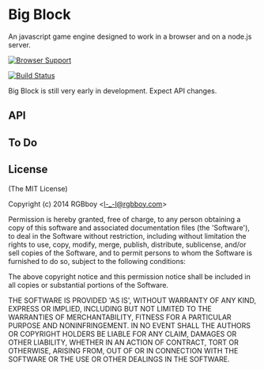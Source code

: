 # Big Block

An javascript game engine designed to work in a browser and on a node.js 
server.

[![Browser Support](https://ci.testling.com/RGBboy/big-block.png)
](https://ci.testling.com/RGBboy/big-block)

[![Build Status](https://secure.travis-ci.org/RGBboy/big-block.png)](http://travis-ci.org/RGBboy/big-block)

Big Block is still very early in development. Expect API changes.

## API

## To Do

## License 

(The MIT License)

Copyright (c) 2014 RGBboy &lt;l-_-l@rgbboy.com&gt;

Permission is hereby granted, free of charge, to any person obtaining
a copy of this software and associated documentation files (the
'Software'), to deal in the Software without restriction, including
without limitation the rights to use, copy, modify, merge, publish,
distribute, sublicense, and/or sell copies of the Software, and to
permit persons to whom the Software is furnished to do so, subject to
the following conditions:

The above copyright notice and this permission notice shall be
included in all copies or substantial portions of the Software.

THE SOFTWARE IS PROVIDED 'AS IS', WITHOUT WARRANTY OF ANY KIND,
EXPRESS OR IMPLIED, INCLUDING BUT NOT LIMITED TO THE WARRANTIES OF
MERCHANTABILITY, FITNESS FOR A PARTICULAR PURPOSE AND NONINFRINGEMENT.
IN NO EVENT SHALL THE AUTHORS OR COPYRIGHT HOLDERS BE LIABLE FOR ANY
CLAIM, DAMAGES OR OTHER LIABILITY, WHETHER IN AN ACTION OF CONTRACT,
TORT OR OTHERWISE, ARISING FROM, OUT OF OR IN CONNECTION WITH THE
SOFTWARE OR THE USE OR OTHER DEALINGS IN THE SOFTWARE.
